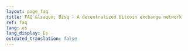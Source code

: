 ```yaml
---
layout: page_faq
title: FAQ &lsaquo; Bisq - A decentralized bitcoin exchange network
ref: faq
lang: es
lang_display: Es
outdated_translation: false
---
```

